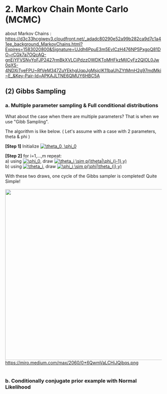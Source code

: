 # 2. Markov Chain Monte Carlo (MCMC)
about Markov Chains : https://d3c33hcgiwev3.cloudfront.net/_adadc80290e52a99b282ca9d7c1a41ee_background_MarkovChains.html?Expires=1583020800&Signature=UJdh6PpuE3m5EvICzH476NP5PxgoQ81DO~rCGk7a7OQcAQ-gnEjYFVSNyYoFJP2427rmBkXVLCiPdzzOWDKToMHFkzMjICyFz2QIOL0Jw0qXS-4NDXiTyeFPU~RfVeM347ZuYEkhgUqpJgMsjclK11baUhZYtMmH2g97mdMki~E_&Key-Pair-Id=APKAJLTNE6QMUY6HBC5A

## (2) Gibbs Sampling
### a. Multiple parameter sampling & Full conditional distributions
What about the case when there are multiple parameters? That is when we use "Gibb Sampling".
</br>

The algorithm is like below. ( Let's assume with a case with 2 parameters, theta & phi )
</br>

**[Step 1]** Initialize  <a href="https://www.codecogs.com/eqnedit.php?latex=\theta_0,&space;\phi_0" target="_blank"><img src="https://latex.codecogs.com/gif.latex?\theta_0,&space;\phi_0" title="\theta_0, \phi_0" /></a>
</br>

**[Step 2]** for i=1,...,m repeat: </br>
a) using <a href="https://www.codecogs.com/eqnedit.php?latex=\phi_0" target="_blank"><img src="https://latex.codecogs.com/gif.latex?\phi_0" title="\phi_0" /></a>, draw <a href="https://www.codecogs.com/eqnedit.php?latex=\theta_i&space;\sim&space;p(\theta|\phi_{i-1},y)" target="_blank"><img src="https://latex.codecogs.com/gif.latex?\theta_i&space;\sim&space;p(\theta|\phi_{i-1},y)" title="\theta_i \sim p(\theta|\phi_{i-1},y)" /></a> </br>
b) using <a href="https://www.codecogs.com/eqnedit.php?latex=\theta_i" target="_blank"><img src="https://latex.codecogs.com/gif.latex?\theta_i" title="\theta_i" /></a>, draw <a href="https://www.codecogs.com/eqnedit.php?latex=\phi_i&space;\sim&space;p(\phi|\theta_{i},y)" target="_blank"><img src="https://latex.codecogs.com/gif.latex?\phi_i&space;\sim&space;p(\phi|\theta_{i},y)" title="\phi_i \sim p(\phi|\theta_{i},y)" /></a>

With these two draws, one cycle of the Gibbs sampler is completed! Quite Simple!
</br>
</br>
<img src="https://miro.medium.com/max/2060/0*6QwmVaLCHiJQjbqs.png" width="550" /> </br>
https://miro.medium.com/max/2060/0*6QwmVaLCHiJQjbqs.png
</br>
</br>

### b. Conditionally conjugate prior example with Normal Likelihood
